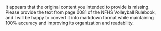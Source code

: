 It appears that the original content you intended to provide is missing. Please provide the text from page 0081 of the NFHS Volleyball Rulebook, and I will be happy to convert it into markdown format while maintaining 100% accuracy and improving its organization and readability.
